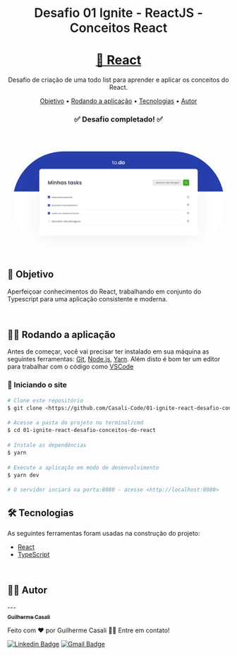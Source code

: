 <h1
    style="
        font-weight: 600;
        "
    align="center"
>
    Desafio 01 Ignite - ReactJS - Conceitos React
</h1>

<h1 align="center">
    <a href="https://pt-br.reactjs.org/">🔗 React</a>
</h1>

<p align="center">Desafio de criação de uma todo list para aprender e aplicar os conceitos do React.</p>

<p align="center">
 <a href="#objetivo">Objetivo</a> •
 <a href="#rapp">Rodando a aplicação</a> •
 <a href="#tecnologias">Tecnologias</a> •  
 <a href="#autor">Autor</a>
</p>

<h3 align="center"> 
	✅ Desafio completado! ✅
</h4>

<br>

<h2 align="center">
  <img alt="to.do" title="to.do" src="./assets/todo.png" style="width: 50vw; border-radius: 3vh" />
</h2>

<h2 id="objetivo"> 🎯 Objetivo </h2>

Aperfeiçoar conhecimentos do React, trabalhando em conjunto do Typescript para uma aplicação consistente e moderna.

<br>

<h2 id="rapp"> 👨‍💻 Rodando a aplicação </h2>

Antes de começar, você vai precisar ter instalado em sua máquina as seguintes ferramentas:
[Git](https://git-scm.com), [Node.js](https://nodejs.org/en/), [Yarn](https://yarnpkg.com). 
Além disto é bom ter um editor para trabalhar com o código como [VSCode](https://code.visualstudio.com/)

### 🎲 Iniciando o site

```bash
# Clone este repositório
$ git clone <https://github.com/Casali-Code/01-ignite-react-desafio-conceitos-do-react.git>

# Acesse a pasta do projeto no terminal/cmd
$ cd 01-ignite-react-desafio-conceitos-do-react

# Instale as dependências
$ yarn

# Execute a aplicação em modo de desenvolvimento
$ yarn dev

# O servidor inciará na porta:8080 - acesse <http://localhost:8080>
```

<h2 id="tecnologias"> 🛠️ Tecnologias </h2>

As seguintes ferramentas foram usadas na construção do projeto:

- [React](https://pt-br.reactjs.org/)
- [TypeScript](https://www.typescriptlang.org/)

<br>

<h2 id="autor"> 🙋‍♂️ Autor </h2>
---

<a href="https://blog.rocketseat.com.br/author/thiago/">
 <img style="border-radius: 50%;" src="https://avatars.githubusercontent.com/u/58091177?v=4" width="100px;" alt=""/>
 <br />
 <sub margin="0 auto"><b>Guilherme Casali</b></sub></a>


Feito com ❤️ por Guilherme Casali 👋🏽 Entre em contato!

[![Linkedin Badge](https://img.shields.io/badge/-Guilherme-blue?style=flat-square&logo=Linkedin&logoColor=white&link=http://linkedin.com/in/guilhermecasali/)](https://www.linkedin.com/in/guilhermecasali/) 
[![Gmail Badge](https://img.shields.io/badge/-guilhermecasali23@gmail.com-c14438?style=flat-square&logo=Gmail&logoColor=white&link=mailto:guilhermecasali23@gmail.com)](mailto:guilhermecasali23@gmail.com)